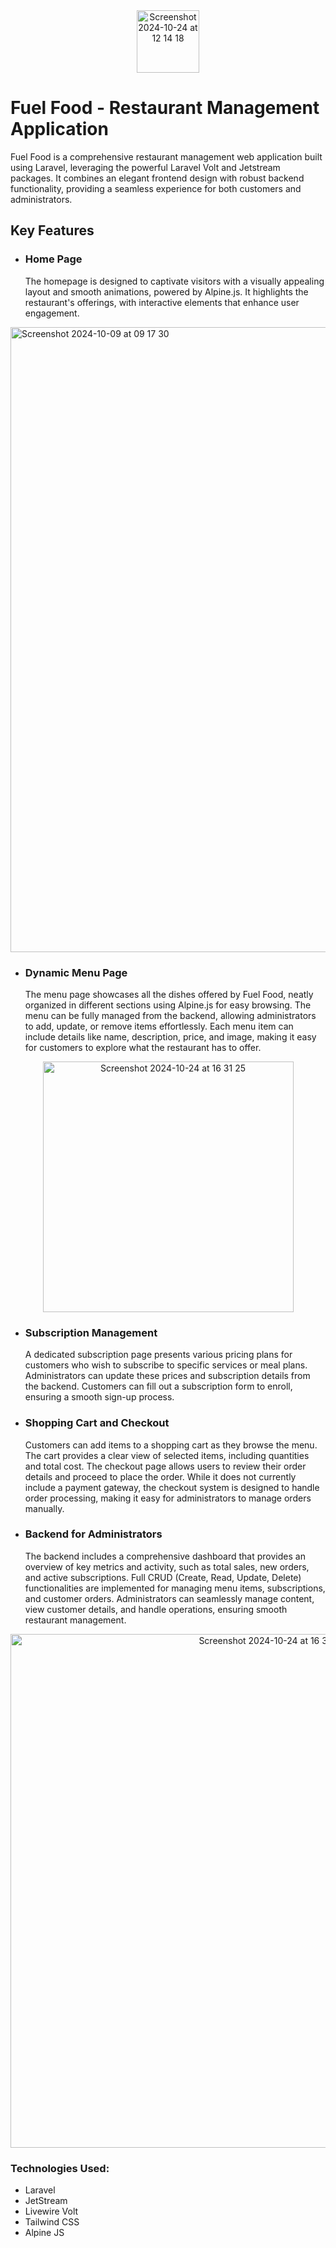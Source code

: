 <div align="center">
<img width="100" alt="Screenshot 2024-10-24 at 12 14 18" src="https://github.com/user-attachments/assets/833fa477-1d04-4998-aafc-7abe5155d878">
</div>

# Fuel Food - Restaurant Management Application
Fuel Food is a comprehensive restaurant management web application built using Laravel, leveraging the powerful Laravel Volt and Jetstream packages. It combines an elegant frontend design with robust backend functionality, providing a seamless experience for both customers and administrators.

## Key Features
- ### Home Page
  The homepage is designed to captivate visitors with a visually appealing layout and smooth animations, powered by Alpine.js. It highlights the restaurant's offerings, with interactive elements that enhance user engagement.
 <img width="1000" alt="Screenshot 2024-10-09 at 09 17 30" src="https://github.com/user-attachments/assets/3f84ce86-fbcd-402f-a0b6-e18b9846241a">


- ### Dynamic Menu Page
  The menu page showcases all the dishes offered by Fuel Food, neatly organized in different sections using Alpine.js for easy browsing. The menu can be fully managed from the backend, allowing administrators to add, update, or remove items effortlessly. Each menu item can include details like name, description, price, and image, making it easy for customers to explore what the restaurant has to offer.
<div align = "center">
  <img width="401" alt="Screenshot 2024-10-24 at 16 31 25" src="https://github.com/user-attachments/assets/ef2cd878-b85a-49eb-b6c4-e88e95465f6f">
</div>

- ### Subscription Management
  A dedicated subscription page presents various pricing plans for customers who wish to subscribe to specific services or meal plans. Administrators can update these prices and subscription details from the backend. Customers can fill out a subscription form to enroll, ensuring a smooth sign-up process.

- ### Shopping Cart and Checkout
  Customers can add items to a shopping cart as they browse the menu. The cart provides a clear view of selected items, including quantities and total cost.
The checkout page allows users to review their order details and proceed to place the order. While it does not currently include a payment gateway, the checkout system is designed to handle order processing, making it easy for administrators to manage orders manually.

- ### Backend for Administrators
  The backend includes a comprehensive dashboard that provides an overview of key metrics and activity, such as total sales, new orders, and active subscriptions.
Full CRUD (Create, Read, Update, Delete) functionalities are implemented for managing menu items, subscriptions, and customer orders. Administrators can seamlessly manage content, view customer details, and handle operations, ensuring smooth restaurant management.
<div align = "center">
<img width="822" alt="Screenshot 2024-10-24 at 16 35 08" src="https://github.com/user-attachments/assets/35921673-8d30-43c3-91f2-3e486212516b">
</div>

### Technologies Used:
- Laravel
- JetStream
- Livewire Volt
- Tailwind CSS
- Alpine JS
  

